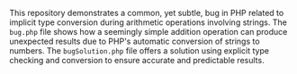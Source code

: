 This repository demonstrates a common, yet subtle, bug in PHP related to implicit type conversion during arithmetic operations involving strings. The `bug.php` file shows how a seemingly simple addition operation can produce unexpected results due to PHP's automatic conversion of strings to numbers.  The `bugSolution.php` file offers a solution using explicit type checking and conversion to ensure accurate and predictable results.